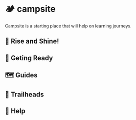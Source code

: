 # 🏕️ campsite

Campsite is a starting place that will help on learning journeys.

## 🍳 Rise and Shine!

## 🎒 Geting Ready

## 🗺️ Guides

## 🥾 Trailheads

##

## 🔦 Help
